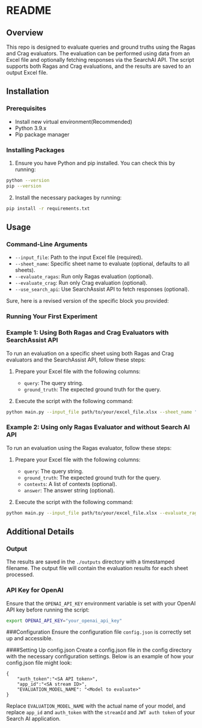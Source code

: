 # README

## Overview

This repo is designed to evaluate queries and ground truths using the Ragas and Crag evaluators. The evaluation can be performed using data from an Excel file and optionally fetching responses via the SearchAI API. The script supports both Ragas and Crag evaluations, and the results are saved to an output Excel file.

## Installation

### Prerequisites

- Install new virtual environment(Recommended)
- Python 3.9.x
- Pip package manager

### Installing Packages

1. Ensure you have Python and pip installed. You can check this by running:
 ```sh
 python --version
 pip --version
 ```

2. Install the necessary packages by running:
 ```sh
 pip install -r requirements.txt
 ```

## Usage

### Command-Line Arguments

- `--input_file`: Path to the input Excel file (required).
- `--sheet_name`: Specific sheet name to evaluate (optional, defaults to all sheets).
- `--evaluate_ragas`: Run only Ragas evaluation (optional).
- `--evaluate_crag`: Run only Crag evaluation (optional).
- `--use_search_api`: Use SearchAssist API to fetch responses (optional).

Sure, here is a revised version of the specific block you provided:

### Running Your First Experiment

### Example 1: Using Both Ragas and Crag Evaluators with SearchAssist API

To run an evaluation on a specific sheet using both Ragas and Crag evaluators and the SearchAssist API, follow these steps:

1. Prepare your Excel file with the following columns:
    - `query`: The query string.
    - `ground_truth`: The expected ground truth for the query.

2. Execute the script with the following command:

```sh
python main.py --input_file path/to/your/excel_file.xlsx --sheet_name "Sheet1" --use_search_api
```
### Example 2: Using only Ragas Evaluator and without Search AI API

To run an evaluation using the Ragas evaluator, follow these steps:

1. Prepare your Excel file with the following columns:
    - `query`: The query string.
    - `ground_truth`: The expected ground truth for the query.
    - `contexts`: A list of contexts (optional).
    - `answer`: The answer string (optional).

2. Execute the script with the following command:

```sh
python main.py --input_file path/to/your/excel_file.xlsx --evaluate_ragas
```
## Additional Details

### Output

The results are saved in the `./outputs` directory with a timestamped filename. The output file will contain the evaluation results for each sheet processed.

### API Key for OpenAI

Ensure that the `OPENAI_API_KEY` environment variable is set with your OpenAI API key before running the script:

```sh
export OPENAI_API_KEY="your_openai_api_key"
```

###Configuration
Ensure the configuration file `config.json` is correctly set up and accessible.

####Setting Up config.json
Create a config.json file in the config directory with the necessary configuration settings. Below is an example of how your config.json file might look:

```json5
{
    "auth_token":"<SA API token>",
    "app_id":"<SA stream ID>",
    "EVALUATION_MODEL_NAME": "<Model to evaluate>"
}
```
Replace `EVALUATION_MODEL_NAME` with the actual name of your model, and replace `app_id` and `auth_token` with the `streamId` and `JWT auth token` of your Search AI application.

